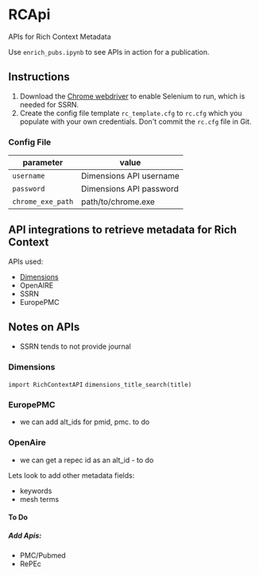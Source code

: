 # RCApi

APIs for Rich Context Metadata

Use `enrich_pubs.ipynb` to see APIs in action for a publication.


## Instructions

1. Download the [Chrome webdriver](https://chromedriver.chromium.org/downloads) to enable Selenium to run, which is needed for SSRN.
2. Create the config file template `rc_template.cfg` to `rc.cfg` which you populate with your own credentials. Don't commit the `rc.cfg` file in Git.


### Config File

| parameter | value | 
| --- | --- |
| `username` | Dimensions API username |
| `password` | Dimensions API password |
| `chrome_exe_path` | path/to/chrome.exe |


## API integrations to retrieve metadata for Rich Context

APIs used:

  * [Dimensions](https://docs.dimensions.ai/dsl/api.html)
  * OpenAIRE
  * SSRN
  * EuropePMC


## Notes on APIs
* SSRN tends to not provide journal

### Dimensions
`import RichContextAPI`
`dimensions_title_search(title)`

### EuropePMC
- we can add alt_ids for pmid, pmc. to do

### OpenAire
- we can get a repec id as an alt_id - to do

Lets look to add other metadata fields:
* keywords
* mesh terms


#### To Do
##### Add Apis:
* PMC/Pubmed
* RePEc
